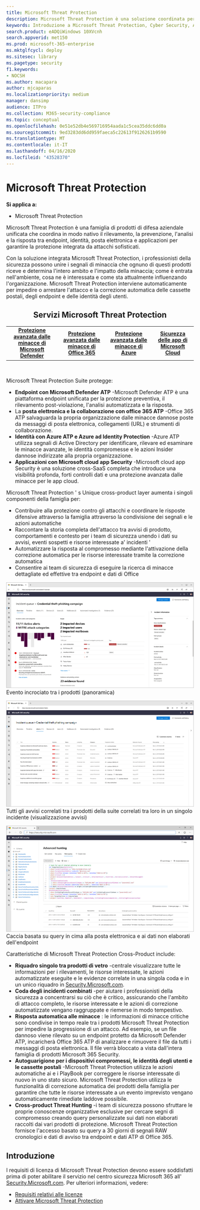 ```yaml
---
title: Microsoft Threat Protection
description: Microsoft Threat Protection è una soluzione coordinata per la protezione dalle minacce, progettata per proteggere dispositivi, identità, dati e applicazioni
keywords: Introduzione a Microsoft Threat Protection, Cyber Security, Advanced Persistent Threat, sicurezza dell'organizzazione, dispositivi, dispositivo, identità, utenti, dati, applicazioni, incidenti, analisi automatizzata e correzione, ricerca avanzata
search.product: eADQiWindows 10XVcnh
search.appverid: met150
ms.prod: microsoft-365-enterprise
ms.mktglfcycl: deploy
ms.sitesec: library
ms.pagetype: security
f1.keywords:
- NOCSH
ms.author: macapara
author: mjcaparas
ms.localizationpriority: medium
manager: dansimp
audience: ITPro
ms.collection: M365-security-compliance
ms.topic: conceptual
ms.openlocfilehash: 0e51e52db4e569716954aada1c5cea35ddc6dd0a
ms.sourcegitcommit: 9ed3283dd6dd959faeca5c22613f9126261b9590
ms.translationtype: MT
ms.contentlocale: it-IT
ms.lasthandoff: 04/16/2020
ms.locfileid: "43528370"
---
```

# <a name="microsoft-threat-protection"></a>Microsoft Threat Protection

**Si applica a:**
- Microsoft Threat Protection



Microsoft Threat Protection è una famiglia di prodotti di difesa aziendale unificata che coordina in modo nativo il rilevamento, la prevenzione, l'analisi e la risposta tra endpoint, identità, posta elettronica e applicazioni per garantire la protezione integrata da attacchi sofisticati.

Con la soluzione integrata Microsoft Threat Protection, i professionisti della sicurezza possono unire i segnali di minaccia che ognuno di questi prodotti riceve e determina l'intero ambito e l'impatto della minaccia; come è entrata nell'ambiente, cosa ne è interessata e come sta attualmente influenzando l'organizzazione. Microsoft Threat Protection interviene automaticamente per impedire o arrestare l'attacco e la correzione automatica delle cassette postali, degli endpoint e delle identità degli utenti.  


<center><h2>Servizi Microsoft Threat Protection</center></h2>
<table><tr><td><center><b><a href="https://docs.microsoft.com/windows/security/threat-protection/microsoft-defender-atp/microsoft-defender-advanced-threat-protection"><b>Protezione avanzata dalle minacce di Microsoft Defender</b></center></a></td>
<td><center><b><a href="https://docs.microsoft.com/office365/securitycompliance/office-365-atp"><b>Protezione avanzata dalle minacce di Office 365</b></center></a></td>
<td><center><b><a href="https://docs.microsoft.com/azure-advanced-threat-protection/"><b>Protezione avanzata dalle minacce di Azure</b></a></center></td>
<td><center><b><a href="https://docs.microsoft.com/cloud-app-security/"><b>Sicurezza delle app di Microsoft Cloud</b></a></center></td>
</tr>
</table>
<br>



Microsoft Threat Protection Suite protegge: 
- **Endpoint con Microsoft Defender ATP** -Microsoft Defender ATP è una piattaforma endpoint unificata per la protezione preventiva, il rilevamento post-violazione, l'analisi automatizzata e la risposta. 
- La **posta elettronica e la collaborazione con office 365 ATP** -Office 365 ATP salvaguarda la propria organizzazione dalle minacce dannose poste da messaggi di posta elettronica, collegamenti (URL) e strumenti di collaborazione. 
- **Identità con Azure ATP e Azure ad Identity Protection** -Azure ATP utilizza segnali di Active Directory per identificare, rilevare ed esaminare le minacce avanzate, le identità compromesse e le azioni Insider dannose indirizzate alla propria organizzazione. 
- **Applicazioni con Microsoft cloud app Security** -Microsoft cloud app Security è una soluzione cross-SaaS completa che introduce una visibilità profonda, forti controlli dati e una protezione avanzata dalle minacce per le app cloud. 

Microsoft Threat Protection ' s Unique cross-product layer aumenta i singoli componenti della famiglia per:
- Contribuire alla protezione contro gli attacchi e coordinare le risposte difensive attraverso la famiglia attraverso la condivisione dei segnali e le azioni automatiche
- Raccontare la storia completa dell'attacco tra avvisi di prodotto, comportamenti e contesto per i team di sicurezza unendo i dati su avvisi, eventi sospetti e risorse interessate a' incidenti '
- Automatizzare la risposta al compromesso mediante l'attivazione della correzione automatica per le risorse interessate tramite la correzione automatica
- Consentire ai team di sicurezza di eseguire la ricerca di minacce dettagliate ed effettive tra endpoint e dati di Office

![Immagine della pagina Panoramica sugli incidenti](../../media/overview-incident.png) <br>
Evento incrociato tra i prodotti (panoramica)

![Immagine della coda di avvisi](../../media/incident-list.png)<br>
Tutti gli avvisi correlati tra i prodotti della suite correlati tra loro in un singolo incidente (visualizzazione avvisi)

![Immagine della coda degli incidenti](../../media/advanced-hunting.png)<br>
Caccia basata su query in cima alla posta elettronica e ai dati non elaborati dell'endpoint


Caratteristiche di Microsoft Threat Protection Cross-Product include: 
- **Riquadro singolo tra prodotti di vetro** -centrale visualizzare tutte le informazioni per i rilevamenti, le risorse interessate, le azioni automatizzate eseguite e le evidenze correlate in una singola coda e in un unico riquadro in [Security.Microsoft.com](https://security.microsoft.com). 
- **Coda degli incidenti combinati** -per aiutare i professionisti della sicurezza a concentrarsi su ciò che è critico, assicurando che l'ambito di attacco completo, le risorse interessate e le azioni di correzione automatizzate vengano raggruppate e riemerse in modo tempestivo. 
- **Risposta automatica alle minacce** : le informazioni di minacce critiche sono condivise in tempo reale tra i prodotti Microsoft Threat Protection per impedire la progressione di un attacco. Ad esempio, se un file dannoso viene rilevato su un endpoint protetto da Microsoft Defender ATP, incaricherà Office 365 ATP di analizzare e rimuovere il file da tutti i messaggi di posta elettronica. Il file verrà bloccato a vista dall'intera famiglia di prodotti Microsoft 365 Security.
- **Autoguarigione per i dispositivi compromessi, le identità degli utenti e le cassette postali** -Microsoft Threat Protection utilizza le azioni automatiche ai e i PlayBook per correggere le risorse interessate di nuovo in uno stato sicuro. Microsoft Threat Protection utilizza le funzionalità di correzione automatica dei prodotti della famiglia per garantire che tutte le risorse interessate a un evento imprevisto vengano automaticamente rimediate laddove possibile.
- **Cross-product Threat Hunting** -i team di sicurezza possono sfruttare le proprie conoscenze organizzative esclusive per cercare segni di compromesso creando query personalizzate sui dati non elaborati raccolti dai vari prodotti di protezione. Microsoft Threat Protection fornisce l'accesso basato su query a 30 giorni di segnali RAW cronologici e dati di avviso tra endpoint e dati ATP di Office 365. 


## <a name="get-started"></a>Introduzione
I requisiti di licenza di Microsoft Threat Protection devono essere soddisfatti prima di poter abilitare il servizio nel centro sicurezza Microsoft 365 all' [Security.Microsoft.com](https://security.microsoft.com). Per ulteriori informazioni, vedere:
- [Requisiti relativi alle licenze](prerequisites.md#licensing-requirements)
- [Attivare Microsoft Threat Protection](mtp-enable.md)
